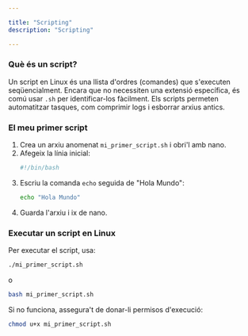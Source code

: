 ```yaml
---

title: "Scripting"
description: "Scripting"

---
```


### Què és un script?

Un script en Linux és una llista d'ordres (comandes) que s'executen seqüencialment. Encara que no necessiten una extensió específica, és comú usar `.sh` per identificar-los fàcilment. Els scripts permeten automatitzar tasques, com comprimir logs i esborrar arxius antics.

### El meu primer script

1. Crea un arxiu anomenat `mi_primer_script.sh` i obri'l amb nano.
2. Afegeix la línia inicial:
   ```sh  frame="none"
   #!/bin/bash
   ```
3. Escriu la comanda `echo` seguida de "Hola Mundo":
   ```sh  frame="none"
   echo "Hola Mundo"
   ```
4. Guarda l'arxiu i ix de nano.

### Executar un script en Linux

Per executar el script, usa:
```sh  frame="none"
./mi_primer_script.sh
```
o
```sh  frame="none"
bash mi_primer_script.sh
```
Si no funciona, assegura't de donar-li permisos d'execució:
```sh  frame="none"
chmod u+x mi_primer_script.sh
```